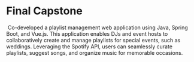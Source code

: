 # Final Capstone
​
Co-developed a playlist management web application using Java, Spring Boot, and Vue.js. This application enables DJs and event hosts to collaboratively create and manage playlists for special events, such as weddings. Leveraging the Spotify API, users can seamlessly curate playlists, suggest songs, and organize music for memorable occasions.
